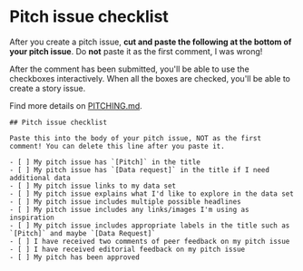 # Pitch issue checklist

After you create a pitch issue, **cut and paste the following at the bottom of your pitch issue**. Do **not** paste it as the first comment, I was wrong!

After the comment has been submitted, you'll be able to use the checkboxes interactively. When all the boxes are checked, you'll be able to create a story issue.

Find more details on [PITCHING.md](PITCHING.md).

    ## Pitch issue checklist
    
    Paste this into the body of your pitch issue, NOT as the first comment! You can delete this line after you paste it.
    
    - [ ] My pitch issue has `[Pitch]` in the title
    - [ ] My pitch issue has `[Data request]` in the title if I need additional data
    - [ ] My pitch issue links to my data set
    - [ ] My pitch issue explains what I'd like to explore in the data set
    - [ ] My pitch issue includes multiple possible headlines
    - [ ] My pitch issue includes any links/images I'm using as inspiration
    - [ ] My pitch issue includes appropriate labels in the title such as `[Pitch]` and maybe `[Data Request]`
    - [ ] I have received two comments of peer feedback on my pitch issue
    - [ ] I have received editorial feedback on my pitch issue
    - [ ] My pitch has been approved

